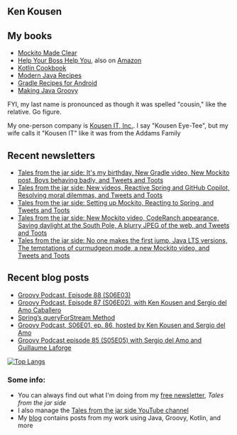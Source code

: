 ## Ken Kousen

## My books

- [Mockito Made Clear](https://pragprog.com/titles/mockito/mockito-made-clear/)
- [Help Your Boss Help You](https://pragprog.com/titles/kkmanage/help-your-boss-help-you/), also on [Amazon](https://www.amazon.com/Help-Your-Boss-You-Opportunities/dp/1680508229/ref=sr_1_1)
- [Kotlin Cookbook](https://www.amazon.com/Kotlin-Cookbook-Problem-Focused-Ken-Kousen/dp/1492046671/ref=sr_1_2?crid=19GC9U7J3BCF6&dchild=1&keywords=ken+kousen&qid=1602270598&sprefix=kousen+%2Caps%2C152&sr=8-2)
- [Modern Java Recipes](https://www.amazon.com/Modern-Java-Recipes-Solutions-Difficult/dp/149197317X/ref=sr_1_1?crid=19GC9U7J3BCF6&dchild=1&keywords=ken+kousen&qid=1602270598&sprefix=kousen+%2Caps%2C152&sr=8-1)
- [Gradle Recipes for Android](https://www.amazon.com/Gradle-Recipes-Android-Master-System/dp/1491947020/ref=sr_1_3?crid=19GC9U7J3BCF6&dchild=1&keywords=ken+kousen&qid=1602270598&sprefix=kousen+%2Caps%2C152&sr=8-3)
- [Making Java Groovy](https://www.amazon.com/Making-Java-Groovy-Ken-Kousen/dp/1935182943/ref=sr_1_1?dchild=1&keywords=ken+kousen+making+java+groovy&qid=1602270937&sr=8-1)

FYI, my last name is pronounced as though it was spelled "cousin," like the relative. Go figure.

My one-person company is [Kousen IT, Inc.](http://www.kousenit.com). I say "Kousen Eye-Tee", but my wife calls it "Kousen IT" like it was from the Addams Family

## Recent newsletters
<!-- NEWSLETTERS:START -->
- [Tales from the jar side: It&#39;s my birthday, New Gradle video, New Mockito post, Boys behaving badly, and Tweets and Toots](https://kenkousen.substack.com/p/tales-from-the-jar-side-its-my-birthday)
- [Tales from the jar side: New videos, Reactive Spring and GitHub Copilot, Resolving moral dilemmas, and Tweets and Toots](https://kenkousen.substack.com/p/tales-from-the-jar-side-new-videos)
- [Tales from the jar side: Setting up Mockito, Reacting to Spring, and Tweets and Toots](https://kenkousen.substack.com/p/tales-from-the-jar-side-setting-up)
- [Tales from the jar side: New Mockito video, CodeRanch appearance, Saving daylight at the South Pole, A blurry JPEG of the web, and Tweets and Toots](https://kenkousen.substack.com/p/tales-from-the-jar-side-new-mockito)
- [Tales from the jar side: No one makes the first jump, Java LTS versions, The temptations of curmudgeon mode, a new Mockito video, and Tweets and Toots](https://kenkousen.substack.com/p/tales-from-the-jar-side-no-one-makes)
<!-- NEWSLETTERS:END -->

## Recent blog posts
<!-- BLOG-POST-LIST:START -->
- [Groovy Podcast, Episode 88 &lpar;S06E03&rpar;](https://kousenit.org/2022/10/09/groovy-podcast-episode-88-s06e03/)
- [Groovy Podcast, Episode 87 &lpar;S06E02&rpar;, with Ken Kousen and Sergio del Amo Caballero](https://kousenit.org/2022/06/16/groovy-podcast-episode-87-s06e02-with-ken-kousen-and-sergio-del-amo-caballero/)
- [Spring’s queryForStream Method](https://kousenit.org/2022/05/26/springs-queryforstream-method/)
- [Groovy Podcast, S06E01, ep. 86, hosted by Ken Kousen and Sergio del Amo](https://kousenit.org/2022/02/02/groovy-podcast-s06e01-ep-86-hosted-by-ken-kousen-and-sergio-del-amo/)
- [Groovy Podcast episode 85 &lpar;S05E05&rpar; with Sergio del Amo and Guillaume Laforge](https://kousenit.org/2021/12/22/groovy-podcast-episode-85-s05e05-with-sergio-del-amo-and-guillaume-laforge/)
<!-- BLOG-POST-LIST:END -->

[![Top Langs](https://github-readme-stats.vercel.app/api/top-langs/?username=kousen&hide=javascript)](https://github.com/kousen/github-readme-stats)

### Some info:

- You can always find out what I'm doing from my [free newsletter](https://kenkousen.substack.com), _Tales from the jar side_
- I also manage the [Tales from the jar side YouTube channel](https://youtube.com/@Talesfromthejarside)
- My [blog](https://kousenit.org) contains posts from my work using Java, Groovy, Kotlin, and more

<!--
**kousen/kousen** is a ✨ _special_ ✨ repository because its `README.md` (this file) appears on your GitHub profile.

Here are some ideas to get you started:

- 🔭 I’m currently working on ...
- 🌱 I’m currently learning ...
- 👯 I’m looking to collaborate on ...
- 🤔 I’m looking for help with ...
- 💬 Ask me about ...
- 📫 How to reach me: ...
- 😄 Pronouns: ...
- ⚡ Fun fact: ...
-->
